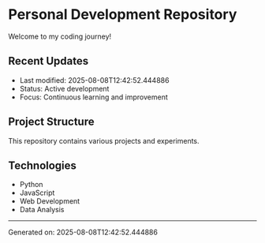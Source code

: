 # Personal Development Repository

Welcome to my coding journey! 

## Recent Updates
- Last modified: 2025-08-08T12:42:52.444886
- Status: Active development
- Focus: Continuous learning and improvement

## Project Structure
This repository contains various projects and experiments.

## Technologies
- Python
- JavaScript  
- Web Development
- Data Analysis

---
Generated on: 2025-08-08T12:42:52.444886
